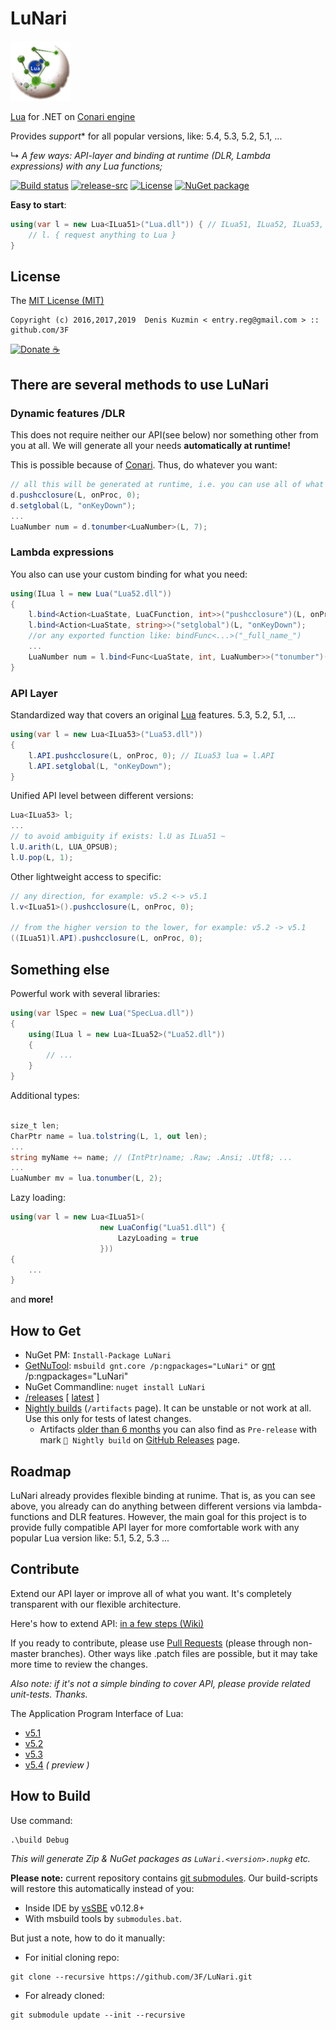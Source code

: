 # LuNari

[![](./LuNari/Resources/LuNari.png)](https://github.com/3F/LuNari)

[Lua](https://www.lua.org) for .NET on [Conari engine](https://github.com/3F/Conari)

Provides *support** for all popular versions, like: 5.4, 5.3, 5.2, 5.1, ...

↳ *A few ways: API-layer and binding at runtime (DLR, Lambda expressions) with any Lua functions;*

[![Build status](https://ci.appveyor.com/api/projects/status/94y78phdvkoi5oda/branch/master?svg=true)](https://ci.appveyor.com/project/3Fs/lunaroad/branch/master)
[![release-src](https://img.shields.io/github/release/3F/LuNari.svg)](https://github.com/3F/LuNari/releases/latest)
[![License](https://img.shields.io/badge/License-MIT-74A5C2.svg)](https://github.com/3F/LuNari/blob/master/LICENSE)
[![NuGet package](https://img.shields.io/nuget/v/LuNari.svg)](https://www.nuget.org/packages/LuNari/) 

**Easy to start**:

```csharp
using(var l = new Lua<ILua51>("Lua.dll")) { // ILua51, ILua52, ILua53, ...
    // l. { request anything to Lua }
}
```

## License

The [MIT License (MIT)](https://github.com/3F/LuNari/blob/master/LICENSE)

```
Copyright (c) 2016,2017,2019  Denis Kuzmin < entry.reg@gmail.com > :: github.com/3F
```

[![Donate](https://www.paypalobjects.com/en_US/i/btn/btn_donate_SM.gif) ☕](https://3F.github.io/Donation/) 

## There are several methods to use LuNari

### Dynamic features /DLR

This does not require neither our API(see below) nor something other from you at all. We will generate all your needs **automatically at runtime!** 

This is possible because of [Conari](https://github.com/3F/Conari). Thus, do whatever you want:

```csharp
// all this will be generated at runtime, i.e. you can use all of what you need from Lua as you like:
d.pushcclosure(L, onProc, 0);
d.setglobal(L, "onKeyDown");
...
LuaNumber num = d.tonumber<LuaNumber>(L, 7);
```

### Lambda expressions

You also can use your custom binding for what you need:

```csharp
using(ILua l = new Lua("Lua52.dll"))
{
    l.bind<Action<LuaState, LuaCFunction, int>>("pushcclosure")(L, onProc, 0);
    l.bind<Action<LuaState, string>>("setglobal")(L, "onKeyDown");
    //or any exported function like: bindFunc<...>("_full_name_")
    ...
    LuaNumber num = l.bind<Func<LuaState, int, LuaNumber>>("tonumber")(L, 7);
}
```

### API Layer

Standardized way that covers an original [Lua](https://www.lua.org) features. 5.3, 5.2, 5.1, ...

```csharp
using(var l = new Lua<ILua53>("Lua53.dll"))
{
    l.API.pushcclosure(L, onProc, 0); // ILua53 lua = l.API
    l.API.setglobal(L, "onKeyDown");
}
```

Unified API level between different versions:

```csharp
Lua<ILua53> l;
...
// to avoid ambiguity if exists: l.U as ILua51 ~
l.U.arith(L, LUA_OPSUB);
l.U.pop(L, 1);
```

Other lightweight access to specific:

```csharp
// any direction, for example: v5.2 <-> v5.1
l.v<ILua51>().pushcclosure(L, onProc, 0);

// from the higher version to the lower, for example: v5.2 -> v5.1
((ILua51)l.API).pushcclosure(L, onProc, 0);
```

## Something else

Powerful work with several libraries:

```csharp
using(var lSpec = new Lua("SpecLua.dll"))
{
    using(ILua l = new Lua<ILua52>("Lua52.dll"))
    {
        // ...
    }
}
```

Additional types:

```csharp

size_t len;
CharPtr name = lua.tolstring(L, 1, out len);
...
string myName += name; // (IntPtr)name; .Raw; .Ansi; .Utf8; ...
...
LuaNumber mv = lua.tonumber(L, 2);
```

Lazy loading:

```csharp
using(var l = new Lua<ILua51>(
                    new LuaConfig("Lua51.dll") {
                        LazyLoading = true
                    }))
{
    ...
}
```

and **more!**


## How to Get

* NuGet PM: `Install-Package LuNari`
* [GetNuTool](https://github.com/3F/GetNuTool): `msbuild gnt.core /p:ngpackages="LuNari"` or [gnt](https://3f.github.io/GetNuTool/releases/latest/gnt/) /p:ngpackages="LuNari"
* NuGet Commandline: `nuget install LuNari`
* [/releases](https://github.com/3F/LuNari/releases) [ [latest](https://github.com/3F/LuNari/releases/latest) ]
* [Nightly builds](https://ci.appveyor.com/project/3Fs/LuNari/history) (`/artifacts` page). It can be unstable or not work at all. Use this only for tests of latest changes.
    * Artifacts [older than 6 months](https://www.appveyor.com/docs/packaging-artifacts/#artifacts-retention-policy) you can also find as `Pre-release` with mark `🎲 Nightly build` on [GitHub Releases](https://github.com/3F/LuNari/releases) page.


## Roadmap

LuNari already provides flexible binding at runime. That is, as you can see above, you already can do anything between different versions via lambda-functions and DLR features.
However, the main goal for this project is to provide fully compatible API layer for more comfortable work with any popular Lua version like: 5.1, 5.2, 5.3 ...

## Contribute

Extend our API layer or improve all of what you want. It's completely transparent with our flexible architecture.

Here's how to extend API: [in a few steps (Wiki)](https://github.com/3F/LuNari/wiki/API.Dev)

If you ready to contribute, please use [Pull Requests](https://help.github.com/articles/creating-a-pull-request/) (please through non-master branches). Other ways like .patch files are possible, but it may take more time to review the changes.

*Also note: if it's not a simple binding to cover API, please provide related unit-tests. Thanks.*

The Application Program Interface of Lua:

* [v5.1](https://www.lua.org/manual/5.1/manual.html#3)
* [v5.2](https://www.lua.org/manual/5.2/manual.html#4)
* [v5.3](https://www.lua.org/manual/5.3/manual.html#4)
* [v5.4](https://www.lua.org/manual/5.4/) *( preview )*

## How to Build

Use command:

```
.\build Debug
```

*This will generate Zip & NuGet packages as `LuNari.<version>.nupkg` etc.*

**Please note:** current repository contains [git submodules](https://git-scm.com/book/en/Git-Tools-Submodules). Our build-scripts will restore this automatically instead of you:

* Inside IDE by [vsSBE](https://visualstudiogallery.msdn.microsoft.com/0d1dbfd7-ed8a-40af-ae39-281bfeca2334/) v0.12.8+
* With msbuild tools by `submodules.bat`. 

But just a note, how to do it manually:

* For initial cloning repo:

```
git clone --recursive https://github.com/3F/LuNari.git
```

* For already cloned:

```
git submodule update --init --recursive
```
